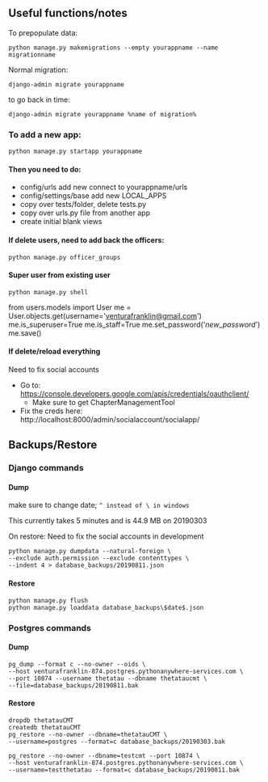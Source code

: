 ## Useful functions/notes
To prepopulate data:

    python manage.py makemigrations --empty yourappname --name migrationname
 Normal migration:

    django-admin migrate yourappname
to go back in time:

    django-admin migrate yourappname %name of migration%
### To add a new app:

    python manage.py startapp yourappname

#### Then you need to do:
- config/urls add new connect to yourappname/urls
- config/settings/base add new LOCAL_APPS
- copy over tests/folder, delete tests.py
- copy over urls.py file from another app
- create initial blank views

#### If delete users, need to add back the officers:
    python manage.py officer_groups

#### Super user from existing user
    python manage.py shell
from users.models import User
me = User.objects.get(username='venturafranklin@gmail.com')
me.is_superuser=True
me.is_staff=True
me.set_password('_new_password_')
me.save()
    
#### If delete/reload everything
Need to fix social accounts
- Go to: https://console.developers.google.com/apis/credentials/oauthclient/
  - Make sure to get ChapterManagementTool
- Fix the creds here: http://localhost:8000/admin/socialaccount/socialapp/
    
## Backups/Restore

### Django commands
#### Dump 
make sure to change date; `^ instead of \ in windows`

This currently takes 5 minutes and is 44.9 MB on 20190303

On restore: Need to fix the social accounts in development 
````
python manage.py dumpdata --natural-foreign \
--exclude auth.permission --exclude contenttypes \
--indent 4 > database_backups/20190811.json
````
#### Restore
    python manage.py flush
    python manage.py loaddata database_backups\$date$.json
### Postgres commands
#### Dump
    pg_dump --format c --no-owner --oids \
    --host venturafranklin-874.postgres.pythonanywhere-services.com \
    --port 10874 --username thetatau --dbname thetataucmt \
    --file=database_backups/20190811.bak
#### Restore
    dropdb thetatauCMT
    createdb thetatauCMT
    pg_restore --no-owner --dbname=thetatauCMT \
    --username=postgres --format=c database_backups/20190303.bak
    
    pg_restore --no-owner --dbname=testcmt --port 10874 \
    --host venturafranklin-874.postgres.pythonanywhere-services.com \
    --username=testthetatau --format=c database_backups/20190811.bak
